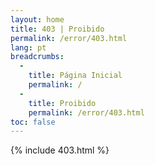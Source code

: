 ```yaml
---
layout: home
title: 403 | Proibido
permalink: /error/403.html
lang: pt
breadcrumbs: 
  - 
    title: Página Inicial
    permalink: /
  -
    title: Proibido
    permalink: /error/403.html
toc: false
---
```


{% include 403.html %}